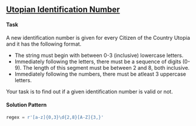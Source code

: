 ## [Utopian Identification Number](https://www.hackerrank.com/challenges/utopian-identification-number/problem)

#### Task

A new identification number is given for every Citizen of the Country Utopia and it has the following format.

- The string must begin with between 0-3 (inclusive) lowercase letters.
- Immediately following the letters, there must be a sequence of digits (0-9). The length of this segment must be between 2 and 8, both  inclusive.  
- Immediately following the numbers, there must be atleast 3 uppercase letters. 

Your task is to find out if a given identification number is valid or not.

#### Solution Pattern

```python
regex = r'[a-z]{0,3}\d{2,8}[A-Z]{3,}'
```


